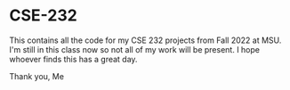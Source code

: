 # CSE-232

This contains all the code for my CSE 232 projects from Fall 2022 at MSU. I'm still in this class now so not all of my work will be present. I hope whoever finds this has a great day.

Thank you,
Me
